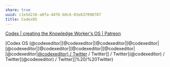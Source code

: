 ```yaml
---
share: true
uuid: c1e5d216-a0fa-4d76-b0c6-03e637098787
title: CodexOS
---
```

[Codex | creating the Knowledge Worker's OS | Patreon](https://www.patreon.com/codexeditor)

[Codex OS (@codexeditor|[@codexeditor|[@codexeditor|[@codexeditor|[@codexeditor|[@codexeditor|[@codexeditor|[@codexeditor|[@codexeditor|[@codexeditor) / Twitter](/undefined) / Twitter]] / Twitter](@codexeditor) / Twitter](@codexeditor) / Twitter]]%20/%20Twitter)

